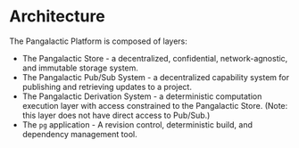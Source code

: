 # Architecture

The Pangalactic Platform is composed of layers:

- The Pangalactic Store - a decentralized, confidential, network-agnostic, and immutable storage system.
- The Pangalactic Pub/Sub System - a decentralized capability system for publishing and retrieving updates to a project.
- The Pangalactic Derivation System - a deterministic computation execution layer with access constrained to the Pangalactic Store. (Note: this layer does not have direct access to Pub/Sub.)
- The `pg` application - A revision control, deterministic build, and dependency management tool.
